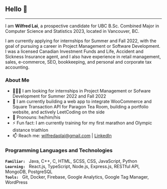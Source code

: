 ## Hello 👋
___
 I am **Wilfred Lai**, a prospective candidate for UBC B.Sc. Combined Major in Computer Science and Statistics 2023, located in Vancouver, BC. 
 
 I am currently applying for internships for Summer and Fall 2022, with the goal of pursuing a career in Project Management or Software Development. I was a licensed Canadian Investment Funds and Life, Accident and Sickness Insurance agent, and I also have experience in retail management, sales, e-commerce, SEO, bookkeeping, and personal and corporate tax accounting.

### About Me

- 🧑🏼‍💻 I am looking for internships in Project Management or Sofware Development for Summer 2022 and Fall 2022
- 🔭 I am currently building a web app to integrate WooCommerce and Square Transaction API for Paragon Tea Room, building a portfolio website, and actively LeetCoding on the side
- 🙂 Pronouns: he/him/his
- ⚡ Fun fact: I am currently training for my first marathon and Olympic distance triathlon
- 📫 Reach me: <wilfredaqlai@gmail.com> | [LinkedIn](http://www.linkedin.com/in/wilfredaqlai)
<!-- - 🌱 I’m currently working through Grokking the System Design Interview and Cracking the PM Interview -->
<!-- ⚡ Fun fact: my right lung is stuck to my chest wall -->

### Programming Languages and Technologies

__``Familiar:``__ &nbsp; Java, C++, C, HTML, SCSS, CSS, JavaScript, Python\
__``Learning:``__ &nbsp; React.js, TypeScript, Node.js, Express.js, RESTful API, MongoDB, PostgreSQL\
__``Tools:``__ &nbsp; Git, Docker, Firebase, Google Analytics, Google Tag Manager, WordPress

<!-- ![Wilfred's's GitHub Stats](https://github-readme-stats.vercel.app/api?username=wlfd&show_icons=true&theme=github_dark&count_private=true&include_all_commits=true&hide=stars) -->

<!--
everything in between these bars are commented out

**wlfd/wlfd** is a ✨ _special_ ✨ repository because its `README.md` (this file) appears on your GitHub profile.

Here are some ideas to get you started:

- 🔭 I’m currently working on ...
- 🌱 I’m currently learning ...
- 👯 I’m looking to collaborate on ...
- 🤔 I’m looking for help with ...
- 💬 Ask me about ...
- 📫 How to reach me: ...
- 😄 Pronouns: ...
- ⚡ Fun fact: ...
-->
